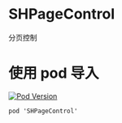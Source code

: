 # SHPageControl
分页控制
# 使用 pod 导入
[![Pod Version](http://img.shields.io/cocoapods/v/SHPageControl.svg?style=flat)](https://github.com/CCSH/SHPageControl/releases)
```
pod 'SHPageControl'
```
